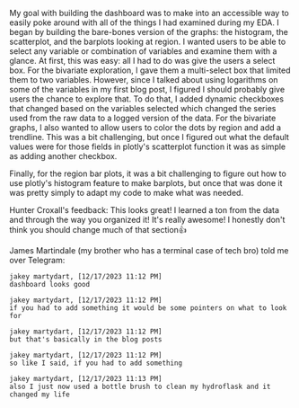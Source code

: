 My goal with building the dashboard was to make into an accessible way to easily poke around with all of the things I had examined during my EDA. I began by building the bare-bones version of the graphs: the histogram, the scatterplot, and the barplots looking at region. I wanted users to be able to select any variable or combination of variables and examine them with a glance. 
At first, this was easy: all I had to do was give the users a select box. For the bivariate exploration, I gave them a multi-select box that limited them to two variables. However, since I talked about using logarithms on some of the variables in my first blog post, I figured I should probably give users the chance to explore that. To do that, I added dynamic checkboxes that changed based on the variables selected which changed the series used from the raw data to a logged version of the data.
For the bivariate graphs, I also wanted to allow users to color the dots by region and add a trendline. This was a bit challenging, but once I figured out what the default values were for those fields in plotly's scatterplot function it was as simple as adding another checkbox.

Finally, for the region bar plots, it was a bit challenging to figure out how to use plotly's histogram feature to make barplots, but once that was done it was pretty simply to adapt my code to make what was needed.

Hunter Croxall's feedback: This looks great! I learned a ton from the data and through the way you organized it! It's really awesome! I honestly don't think you should change much of that section👍

James Martindale (my brother who has a terminal case of tech bro) told me over Telegram: 
```
jakey martydart, [12/17/2023 11:12 PM]
dashboard looks good
```
```
jakey martydart, [12/17/2023 11:12 PM]
if you had to add something it would be some pointers on what to look for
```
```
jakey martydart, [12/17/2023 11:12 PM]
but that's basically in the blog posts
```
```
jakey martydart, [12/17/2023 11:12 PM]
so like I said, if you had to add something
```
```
jakey martydart, [12/17/2023 11:13 PM]
also I just now used a bottle brush to clean my hydroflask and it changed my life
```

